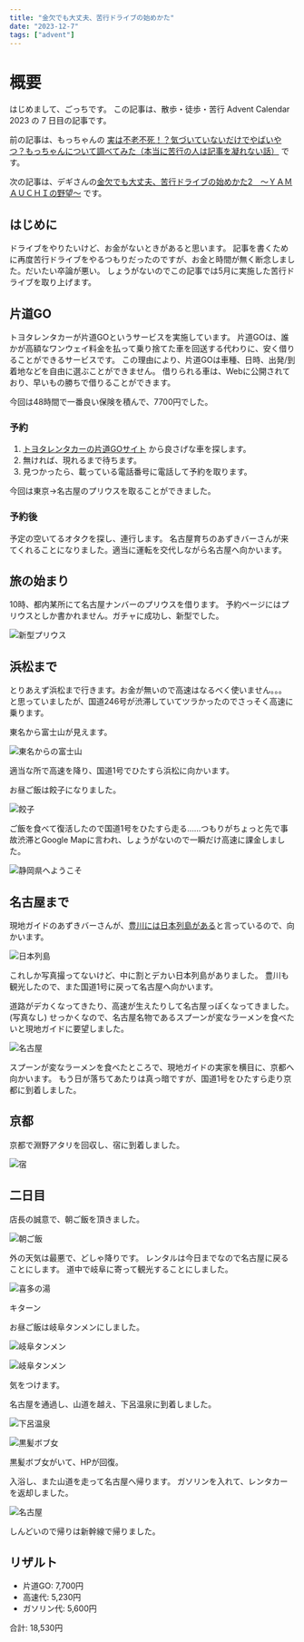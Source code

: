 ```yaml
---
title: "金欠でも大丈夫、苦行ドライブの始めかた"
date: "2023-12-7"
tags: ["advent"]
---
```


# 概要

はじめまして、ごっちです。
この記事は、散歩・徒歩・苦行 Advent Calendar 2023 の 7 日目の記事です。

前の記事は、もっちゃんの [実は不老不死！？気づいていないだけでやばいやつ？もっちゃんについて調べてみた（本当に苦行の人は記事を凝れない話）](https://mocchan.dev/daily-life/uec-sanpo-toho-kugyo-advent-calendar-2023/) です。

次の記事は、デギさんの[金欠でも大丈夫、苦行ドライブの始めかた2　～ＹＡＭＡＵＣＨＩの野望～](https://deguishomepage.vercel.app/%E8%8B%A6%E8%A1%8C/TapasTurismo.html) です。

## はじめに

ドライブをやりたいけど、お金がないときがあると思います。
記事を書くために再度苦行ドライブをやるつもりだったのですが、お金と時間が無く断念しました。だいたい卒論が悪い。
しょうがないのでこの記事では5月に実施した苦行ドライブを取り上げます。

## 片道GO

トヨタレンタカーが片道GOというサービスを実施しています。
片道GOは、誰かが高額なワンウェイ料金を払って乗り捨てた車を回送する代わりに、安く借りることができるサービスです。
この理由により、片道GOは車種、日時、出発/到着地などを自由に選ぶことができません。
借りられる車は、Webに公開されており、早いもの勝ちで借りることができます。

今回は48時間で一番良い保険を積んで、7700円でした。

### 予約

1. [トヨタレンタカーの片道GOサイト](https://cp.toyota.jp/rentacar/?padid=ag270_fr_sptop_onewayma) から良さげな車を探します。
2. 無ければ、現れるまで待ちます。
3. 見つかったら、載っている電話番号に電話して予約を取ります。

今回は東京→名古屋のプリウスを取ることができました。

### 予約後

予定の空いてるオタクを探し、連行します。
名古屋育ちのあずきバーさんが来てくれることになりました。適当に運転を交代しながら名古屋へ向かいます。

## 旅の始まり

10時、都内某所にて名古屋ナンバーのプリウスを借ります。
予約ページにはプリウスとしか書かれません。ガチャに成功し、新型でした。

![新型プリウス](./PXL_20230506_005545155.jpg)

## 浜松まで

とりあえず浜松まで行きます。お金が無いので高速はなるべく使いません。。。
と思っていましたが、国道246号が渋滞していてツラかったのでさっそく高速に乗ります。

東名から富士山が見えます。

![東名からの富士山](./PXL_20230506_025138636.MP.jpg)

適当な所で高速を降り、国道1号でひたすら浜松に向かいます。

お昼ご飯は餃子になりました。

![餃子](./PXL_20230506_042620284.jpg)

ご飯を食べて復活したので国道1号をひたすら走る……つもりがちょっと先で事故渋滞とGoogle Mapに言われ、しょうがないので一瞬だけ高速に課金しました。

![静岡県へようこそ](./PXL_20230506_065207933.MP.jpg)

## 名古屋まで

現地ガイドのあずきバーさんが、[豊川には日本列島がある](https://maps.app.goo.gl/LRXT5mYsRHN9uSEm7)と言っているので、向かいます。

![日本列島](./PXL_20230506_073902643.jpg)

これしか写真撮ってないけど、中に割とデカい日本列島がありました。
豊川も観光したので、また国道1号に戻って名古屋へ向かいます。

道路がデカくなってきたり、高速が生えたりして名古屋っぽくなってきました。(写真なし)
せっかくなので、名古屋名物であるスプーンが変なラーメンを食べたいと現地ガイドに要望しました。

![名古屋](./PXL_20230506_092943239.jpg)

スプーンが変なラーメンを食べたところで、現地ガイドの実家を横目に、京都へ向かいます。
もう日が落ちてあたりは真っ暗ですが、国道1号をひたすら走り京都に到着しました。

## 京都

京都で淵野アタリを回収し、宿に到着しました。

![宿](./PXL_20230506_145539672.jpg)

## 二日目

店長の誠意で、朝ご飯を頂きました。

![朝ご飯](./PXL_20230506_210616217.jpg)

外の天気は最悪で、どしゃ降りです。
レンタルは今日までなので名古屋に戻ることにします。
道中で岐阜に寄って観光することにしました。

![喜多の湯](./PXL_20230507_024925928.jpg)

キターン

お昼ご飯は岐阜タンメンにしました。

![岐阜タンメン](./PXL_20230507_041230754.jpg)

![岐阜タンメン](./PXL_20230507_041732044.jpg)

気をつけます。

名古屋を通過し、山道を越え、下呂温泉に到着しました。

![下呂温泉](./PXL_20230507_062318655.MP.jpg)

![黒髪ボブ女](./PXL_20230507_063511560.MP.jpg)

黒髪ボブ女がいて、HPが回復。

入浴し、また山道を走って名古屋へ帰ります。
ガソリンを入れて、レンタカーを返却しました。

![名古屋](./PXL_20230507_122041856.MP.jpg)

しんどいので帰りは新幹線で帰りました。

## リザルト

- 片道GO: 7,700円
- 高速代: 5,230円
- ガソリン代: 5,600円

合計: 18,530円
